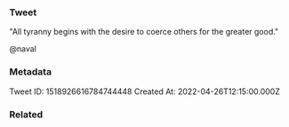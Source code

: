 ### Tweet
"All tyranny begins with the desire to coerce others for the greater good."

@naval

### Metadata
Tweet ID: 1518926616784744448
Created At: 2022-04-26T12:15:00.000Z

### Related

